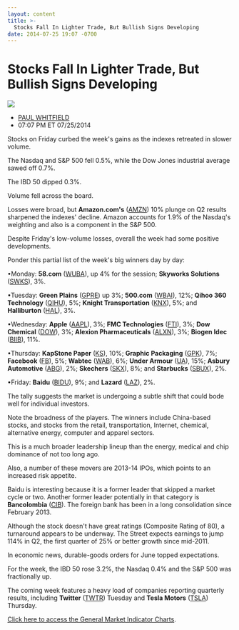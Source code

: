 ```yaml
---
layout: content
title: >-
  Stocks Fall In Lighter Trade, But Bullish Signs Developing
date: 2014-07-25 19:07 -0700
---
```



Stocks Fall In Lighter Trade, But Bullish Signs Developing
===========================================================


![](https://www.investors.com/wp-content/uploads/ibd-migrated-images/MPv_140728_635418994543034529.png)

* [PAUL WHITFIELD](https://www.investors.com/author/whitfieldp/ "Posts by PAUL WHITFIELD")
* 07:07 PM ET 07/25/2014




Stocks on Friday curbed the week's gains as the indexes retreated in slower volume.


The Nasdaq and S&P 500 fell 0.5%, while the Dow Jones industrial average sawed off 0.7%.


The IBD 50 dipped 0.3%.


Volume fell across the board.


Losses were broad, but **Amazon.com's** ([AMZN](https://research.investors.com/quote.aspx?symbol=AMZN)) 10% plunge on Q2 results sharpened the indexes' decline. Amazon accounts for 1.9% of the Nasdaq's weighting and also is a component in the S&P 500.


Despite Friday's low-volume losses, overall the week had some positive developments.


Ponder this partial list of the week's big winners day by day:


•Monday: **58.com** ([WUBA](https://research.investors.com/quote.aspx?symbol=WUBA)), up 4% for the session; **Skyworks Solutions** ([SWKS](https://research.investors.com/quote.aspx?symbol=SWKS)), 3%.


•Tuesday: **Green Plains** ([GPRE](https://research.investors.com/quote.aspx?symbol=GPRE)) up 3%; **500.com** ([WBAI](https://research.investors.com/quote.aspx?symbol=WBAI)), 12%; **Qihoo 360 Technology** ([QIHU](https://research.investors.com/quote.aspx?symbol=QIHU)), 5%; **Knight Transportation** ([KNX](https://research.investors.com/quote.aspx?symbol=KNX)), 5%; and **Halliburton** ([HAL](https://research.investors.com/quote.aspx?symbol=HAL)), 3%.


•Wednesday: **Apple** ([AAPL](https://research.investors.com/quote.aspx?symbol=AAPL)), 3%; **FMC Technologies** ([FTI](https://research.investors.com/quote.aspx?symbol=FTI)), 3%; **Dow Chemical** ([DOW](https://research.investors.com/quote.aspx?symbol=DOW)), 3%; **Alexion Pharmaceuticals** ([ALXN](https://research.investors.com/quote.aspx?symbol=ALXN)), 3%; **Biogen Idec** ([BIIB](https://research.investors.com/quote.aspx?symbol=BIIB)), 11%.


•Thursday: **KapStone Paper** ([KS](https://research.investors.com/quote.aspx?symbol=KS)), 10%; **Graphic Packaging** ([GPK](https://research.investors.com/quote.aspx?symbol=GPK)), 7%; **Facebook** ([FB](https://research.investors.com/quote.aspx?symbol=FB)), 5%; **Wabtec** ([WAB](https://research.investors.com/quote.aspx?symbol=WAB)), 6%; **Under Armour** ([UA](https://research.investors.com/quote.aspx?symbol=UA)), 15%; **Asbury Automotive** ([ABG](https://research.investors.com/quote.aspx?symbol=ABG)), 2%; **Skechers** ([SKX](https://research.investors.com/quote.aspx?symbol=SKX)), 8%; and **Starbucks** ([SBUX](https://research.investors.com/quote.aspx?symbol=SBUX)), 2%.


•Friday: **Baidu** ([BIDU](https://research.investors.com/quote.aspx?symbol=BIDU)), 9%; and **Lazard** ([LAZ](https://research.investors.com/quote.aspx?symbol=LAZ)), 2%.


The tally suggests the market is undergoing a subtle shift that could bode well for individual investors.


Note the broadness of the players. The winners include China-based stocks, and stocks from the retail, transportation, Internet, chemical, alternative energy, computer and apparel sectors.


This is a much broader leadership lineup than the energy, medical and chip dominance of not too long ago.


Also, a number of these movers are 2013-14 IPOs, which points to an increased risk appetite.


Baidu is interesting because it is a former leader that skipped a market cycle or two. Another former leader potentially in that category is **Bancolombia** ([CIB](https://research.investors.com/quote.aspx?symbol=CIB)). The foreign bank has been in a long consolidation since February 2013.


Although the stock doesn't have great ratings (Composite Rating of 80), a turnaround appears to be underway. The Street expects earnings to jump 114% in Q2, the first quarter of 25% or better growth since mid-2011.


In economic news, durable-goods orders for June topped expectations.


For the week, the IBD 50 rose 3.2%, the Nasdaq 0.4% and the S&P 500 was fractionally up.


The coming week features a heavy load of companies reporting quarterly results, including **Twitter** ([TWTR](https://research.investors.com/quote.aspx?symbol=TWTR)) Tuesday and **Tesla Motors** ([TSLA](https://research.investors.com/quote.aspx?symbol=TSLA)) Thursday.


[Click here to access the General Market Indicator Charts](https://www.investors.com/pdf/GMI_072814.pdf).




